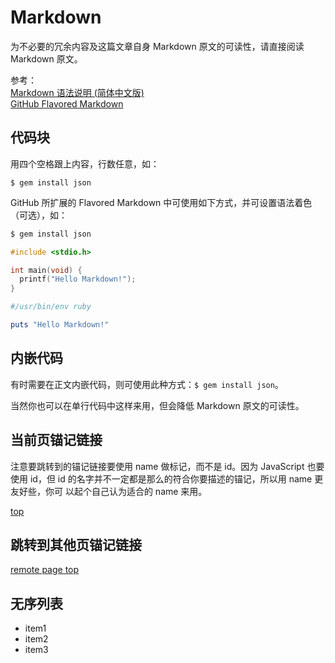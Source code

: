 <a name="top">Markdown</a>
==========================

为不必要的冗余内容及这篇文章自身 Markdown 原文的可读性，请直接阅读 Markdown 原文。

参考：    
[Markdown 语法说明 (简体中文版)][1]    
[GitHub Flavored Markdown][2]

代码块
------

用四个空格跟上内容，行数任意，如：
    
    $ gem install json

GitHub 所扩展的 Flavored Markdown 中可使用如下方式，并可设置语法着色（可选），如：

```bash
$ gem install json
```

```C
#include <stdio.h>

int main(void) {
  printf("Hello Markdown!");
}
```

```Ruby
#/usr/bin/env ruby

puts "Hello Markdown!"
```

内嵌代码
--------

有时需要在正文内嵌代码，则可使用此种方式：`$ gem install json`。

当然你也可以在单行代码中这样来用，但会降低 Markdown 原文的可读性。

当前页锚记链接
--------------

注意要跳转到的锚记链接要使用 name 做标记，而不是 id。因为 JavaScript 也要使用 
id，但 id 的名字并不一定都是那么的符合你要描述的锚记，所以用 name 更友好些，你可
以起个自己认为适合的 name 来用。

[top](#top)    

跳转到其他页锚记链接
--------------------

[remote page top](https://github.com/Ju2ender/CommentLib/blob/master/snippets/Markdown.md#top)    

无序列表
--------

- item1
- item2
- item3

[1]: http://wowubuntu.com/markdown/
[2]: https://help.github.com/articles/github-flavored-markdown

